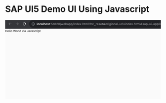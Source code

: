 # SAP UI5 Demo UI Using Javascript

[![Vaibhav Mojidra - 1.jpeg](https://raw.githubusercontent.com/VaibhavMojidra/SAP-UI5---Demo-UI-Using-Javascript/master/screenshots/1.jpeg "Vaibhav Mojidra")](https://vaibhavmojidra.github.io/site/)
